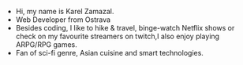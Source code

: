 - Hi, my name is Karel Zamazal.
- Web Developer from Ostrava
- Besides coding, I like to hike & travel, binge-watch Netflix shows or check on my favourite streamers on twitch,I also enjoy playing ARPG/RPG games. 
- Fan of sci-fi genre, Asian cuisine and smart technologies.

<!---
KarelZa/KarelZa is a ✨ special ✨ repository because its `README.md` (this file) appears on your GitHub profile.
You can click the Preview link to take a look at your changes.
--->
